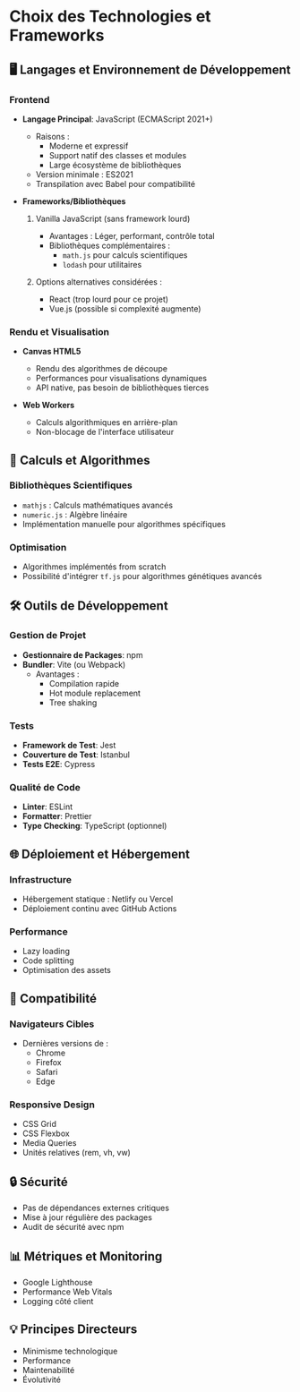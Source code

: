 # Choix des Technologies et Frameworks

## 🖥️ Langages et Environnement de Développement

### Frontend
- **Langage Principal**: JavaScript (ECMAScript 2021+)
  - Raisons : 
    - Moderne et expressif
    - Support natif des classes et modules
    - Large écosystème de bibliothèques
  - Version minimale : ES2021
  - Transpilation avec Babel pour compatibilité

- **Frameworks/Bibliothèques**
  1. Vanilla JavaScript (sans framework lourd)
     - Avantages : Léger, performant, contrôle total
     - Bibliothèques complémentaires :
       - `math.js` pour calculs scientifiques
       - `lodash` pour utilitaires
  
  2. Options alternatives considérées :
     - React (trop lourd pour ce projet)
     - Vue.js (possible si complexité augmente)

### Rendu et Visualisation
- **Canvas HTML5**
  - Rendu des algorithmes de découpe
  - Performances pour visualisations dynamiques
  - API native, pas besoin de bibliothèques tierces

- **Web Workers**
  - Calculs algorithmiques en arrière-plan
  - Non-blocage de l'interface utilisateur

## 🧮 Calculs et Algorithmes

### Bibliothèques Scientifiques
- `mathjs` : Calculs mathématiques avancés
- `numeric.js` : Algèbre linéaire
- Implémentation manuelle pour algorithmes spécifiques

### Optimisation
- Algorithmes implémentés from scratch
- Possibilité d'intégrer `tf.js` pour algorithmes génétiques avancés

## 🛠️ Outils de Développement

### Gestion de Projet
- **Gestionnaire de Packages**: npm
- **Bundler**: Vite (ou Webpack)
  - Avantages : 
    - Compilation rapide
    - Hot module replacement
    - Tree shaking

### Tests
- **Framework de Test**: Jest
- **Couverture de Test**: Istanbul
- **Tests E2E**: Cypress

### Qualité de Code
- **Linter**: ESLint
- **Formatter**: Prettier
- **Type Checking**: TypeScript (optionnel)

## 🌐 Déploiement et Hébergement

### Infrastructure
- Hébergement statique : Netlify ou Vercel
- Déploiement continu avec GitHub Actions

### Performance
- Lazy loading
- Code splitting
- Optimisation des assets

## 📱 Compatibilité

### Navigateurs Cibles
- Dernières versions de :
  - Chrome
  - Firefox
  - Safari
  - Edge

### Responsive Design
- CSS Grid
- CSS Flexbox
- Media Queries
- Unités relatives (rem, vh, vw)

## 🔒 Sécurité
- Pas de dépendances externes critiques
- Mise à jour régulière des packages
- Audit de sécurité avec npm

## 📊 Métriques et Monitoring
- Google Lighthouse
- Performance Web Vitals
- Logging côté client

## 💡 Principes Directeurs
- Minimisme technologique
- Performance
- Maintenabilité
- Évolutivité
